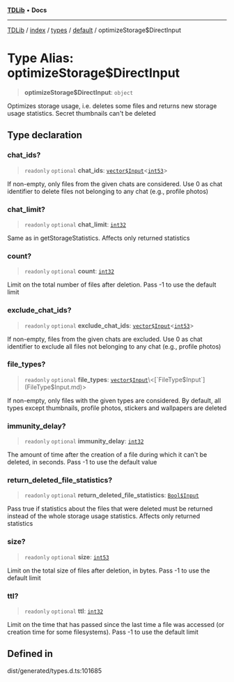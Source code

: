 [**TDLib**](../../../../../../README.md) • **Docs**

***

[TDLib](../../../../../../modules.md) / [index](../../../../../README.md) / [types](../../../README.md) / [default](../README.md) / optimizeStorage$DirectInput

# Type Alias: optimizeStorage$DirectInput

> **optimizeStorage$DirectInput**: `object`

Optimizes storage usage, i.e. deletes some files and returns new storage usage statistics. Secret thumbnails can't be deleted

## Type declaration

### chat\_ids?

> `readonly` `optional` **chat\_ids**: [`vector$Input`](vector$Input.md)\<[`int53`](int53.md)\>

If non-empty, only files from the given chats are considered. Use 0 as chat identifier to delete files not belonging to any chat (e.g., profile photos)

### chat\_limit?

> `readonly` `optional` **chat\_limit**: [`int32`](int32.md)

Same as in getStorageStatistics. Affects only returned statistics

### count?

> `readonly` `optional` **count**: [`int32`](int32.md)

Limit on the total number of files after deletion. Pass -1 to use the default limit

### exclude\_chat\_ids?

> `readonly` `optional` **exclude\_chat\_ids**: [`vector$Input`](vector$Input.md)\<[`int53`](int53.md)\>

If non-empty, files from the given chats are excluded. Use 0 as chat identifier to exclude all files not belonging to any chat (e.g., profile photos)

### file\_types?

> `readonly` `optional` **file\_types**: [`vector$Input`](vector$Input.md)\<[`FileType$Input`](FileType$Input.md)\>

If non-empty, only files with the given types are considered. By default, all types except thumbnails, profile photos, stickers and wallpapers are deleted

### immunity\_delay?

> `readonly` `optional` **immunity\_delay**: [`int32`](int32.md)

The amount of time after the creation of a file during which it can't be deleted, in seconds. Pass -1 to use the default value

### return\_deleted\_file\_statistics?

> `readonly` `optional` **return\_deleted\_file\_statistics**: [`Bool$Input`](Bool$Input.md)

Pass true if statistics about the files that were deleted must be returned instead of the whole storage usage statistics. Affects only returned statistics

### size?

> `readonly` `optional` **size**: [`int53`](int53.md)

Limit on the total size of files after deletion, in bytes. Pass -1 to use the default limit

### ttl?

> `readonly` `optional` **ttl**: [`int32`](int32.md)

Limit on the time that has passed since the last time a file was accessed (or creation time for some filesystems). Pass -1 to use the default limit

## Defined in

dist/generated/types.d.ts:101685
